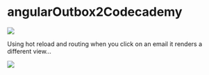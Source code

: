 # angularOutbox2Codecademy

<img src="https://cloud.githubusercontent.com/assets/19864300/19094265/b81a0f38-8aeb-11e6-9988-3f54a25368e2.png" />

Using hot reload and routing when you click on an email it renders a different view...

<img src="https://cloud.githubusercontent.com/assets/19864300/19094264/b817c390-8aeb-11e6-8830-88f7d3188d32.png" />
